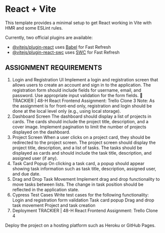 # React + Vite

This template provides a minimal setup to get React working in Vite with HMR and some ESLint rules.

Currently, two official plugins are available:

- [@vitejs/plugin-react](https://github.com/vitejs/vite-plugin-react/blob/main/packages/plugin-react/README.md) uses [Babel](https://babeljs.io/) for Fast Refresh
- [@vitejs/plugin-react-swc](https://github.com/vitejs/vite-plugin-react-swc) uses [SWC](https://swc.rs/) for Fast Refresh


## ASSIGNMENT REQUIREMENTS
1. Login and Registration UI
Implement a login and registration screen that allows users to create an account and sign in to the application.
The registration form should include fields for username, email, and password. Use appropriate input validation for the form fields.
💭
TRACKIER | 48-H React Frontend Assignment: Trello Clone 3
  Note: As the assignment is for front-end only, registration and login should be done at the local level only (e.g., using local storage).
2. Dashboard Screen
The dashboard should display a list of projects in cards.
The cards should include the project title, description, and a cover image.
Implement pagination to limit the number of projects displayed on the dashboard.
3. Project Screen
When a user clicks on a project card, they should be redirected to the project screen.
The project screen should display the project title, description, and a list of tasks.
The tasks should be displayed as cards and should include the task title, description, and assigned user (if any).
4. Task Card Popup
On clicking a task card, a popup should appear showing task information such as task title, description, assigned user, and due date.
5. Drag and Drop Task Movement
Implement drag and drop functionality to move tasks between lists. The change in task position should be reflected in the application state.
6. Cypress Test Cases
Write test cases for the following functionality: Login and registration form validation
Task card popup
Drag and drop task movement
Project and task creation
7. Deployment
TRACKIER | 48-H React Frontend Assignment: Trello Clone 4

Deploy the project on a hosting platform such as Heroku or GitHub Pages.